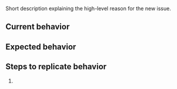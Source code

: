 Short description explaining the high-level reason for the new issue.

## Current behavior


## Expected behavior


## Steps to replicate behavior

1.


